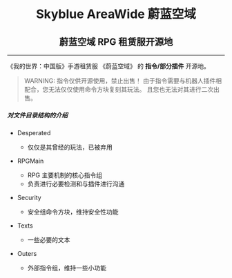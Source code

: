 <h1 align="center"> Skyblue AreaWide 蔚蓝空域 </h1>
<h2 align="center"> 蔚蓝空域 RPG 租赁服开源地 </h2>

---

《我的世界：中国版》手游租赁服 《蔚蓝空域》 的 **指令/部分插件** 开源地。

> WARNING: 指令仅供开源使用，禁止出售！
> 由于指令需要与机器人插件相配合，您无法仅仅使用命令方块复刻其玩法。
> 且您也无法对其进行二次出售。

##### 对文件目录结构的介绍

- Desperated
    - 仅仅是其曾经的玩法，已被弃用

- RPGMain
    - RPG 主要机制的核心指令组
    - 负责进行必要检测和与插件进行沟通

- Security
    - 安全组命令方块，维持安全性功能

- Texts
    - 一些必要的文本

- Outers
    - 外部指令组，维持一些小功能